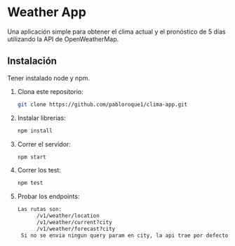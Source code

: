 # Weather App

Una aplicación simple para obtener el clima actual y el pronóstico de 5 días utilizando la API de OpenWeatherMap.

## Instalación

Tener instalado node y npm.

1. Clona este repositorio:

   ```bash
   git clone https://github.com/pabloroque1/clima-app.git

2. Instalar librerias:

   ```bash
   npm install

3. Correr el servidor:

   ```bash
   npm start

4. Correr los test:

   ```bash
   npm test

5. Probar los endpoints: 

   ```bash
   Las rutas son:
         /v1/weather/location
         /v1/weather/current?city
         /v1/weather/forecast?city
    Si no se envia ningun query param en city, la api trae por defecto la del ip.